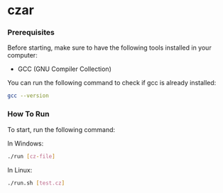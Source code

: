 # czar

### Prerequisites

Before starting, make sure to have the following tools installed in your computer:

- GCC (GNU Compiler Collection)

You can run the following command to check if gcc is already installed:

```bash
gcc --version
```

### How To Run

To start, run the following command:

In Windows:

```bash
./run [cz-file]
```

In Linux:

```bash
./run.sh [test.cz]
```


